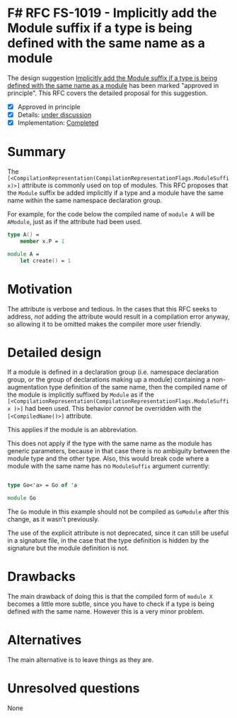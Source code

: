 # F# RFC FS-1019 - Implicitly add the Module suffix if a type is being defined with the same name as a module

The design suggestion [Implicitly add the Module suffix if a type is being defined with the same name as a module](https://fslang.uservoice.com/forums/245727-f-language/suggestions/14533251-shorten-compilationrepresentation-compilationrep) has been marked "approved in principle".
This RFC covers the detailed proposal for this suggestion.

* [x] Approved in principle
* [x] Details: [under discussion](https://github.com/fsharp/FSharpLangDesign/issues/108)
* [x] Implementation: [Completed](https://github.com/dotnet/fsharp/pull/1319)

# Summary
[summary]: #summary

The ``[<CompilationRepresentation(CompilationRepresentationFlags.ModuleSuffix)>]`` attribute is commonly used on top of modules. This RFC proposes that the ``Module`` suffix be added implicitly if a type and a module have the same name within the same namespace declaration group.

For example, for the code below the compiled name of ``module A`` will be ``AModule``, just as if the attribute had been used.

```fsharp
type A() = 
    member x.P = 1

module A =
    let create() = 1
```

# Motivation
[motivation]: #motivation

The attribute is verbose and tedious. In the cases that this RFC seeks to address, _not_ adding the attribute would result in a compilation error anyway, so allowing it to be omitted makes the compiler more user friendly.

# Detailed design
[design]: #detailed-design

If a module is defined in a declaration group (i.e. namespace declaration group, or the group of declarations making up a module) containing a non-augmentation type definition of the same name, then the compiled name of the module is implicitly suffixed by ``Module`` as if the ``[<CompilationRepresentation(CompilationRepresentationFlags.ModuleSuffix )>]`` had been used. This behavior _cannot_ be overridden with the `[<CompiledName()>]` attribute.

This applies if the module is an abbreviation.

This does not apply if the type with the same name as the module has generic parameters, because in that case there is no ambiguity between the module type and the other type. Also, this would break code where a module with the same name has no ``ModuleSuffix`` argument currently:

```fsharp

type Go<'a> = Go of 'a

module Go
```

The `Go` module in this example should not be compiled as `GoModule` after this change, as it wasn't previously.

The use of the explicit attribute is not deprecated, since it can still be useful in a signature file, in the case that the type definition is hidden by the signature but the module definition is not.

# Drawbacks
[drawbacks]: #drawbacks

The main drawback of doing this is that the compiled form of ``module X`` becomes a little more subtle, since you have to check if a type is being defined with the same name.  However this is a very minor problem.

# Alternatives
[alternatives]: #alternatives

The main alternative is to leave things as they are.

# Unresolved questions
[unresolved]: #unresolved-questions

None
